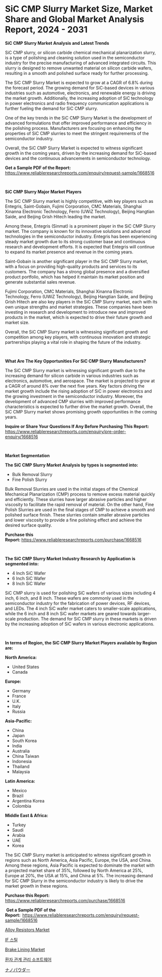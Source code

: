 <p><h1>SiC CMP Slurry Market Size, Market Share and Global Market Analysis Report, 2024 - 2031</h1></p><p><strong>SiC CMP Slurry Market Analysis and Latest Trends</strong></p>
<p><p>SiC CMP slurry, or silicon carbide chemical mechanical planarization slurry, is a type of polishing and cleaning solution used in the semiconductor industry for the precise manufacturing of advanced integrated circuits. This slurry is designed to remove unwanted material on silicon carbide wafers, resulting in a smooth and polished surface ready for further processing.</p><p>The SiC CMP Slurry Market is expected to grow at a CAGR of 6.8% during the forecast period. The growing demand for SiC-based devices in various industries such as automotive, electronics, and renewable energy is driving the market growth. Additionally, the increasing adoption of SiC technology in power electronics and radio frequency communication applications is further fueling the demand for SiC CMP slurry.</p><p>One of the key trends in the SiC CMP Slurry Market is the development of advanced formulations that offer improved performance and efficiency in the polishing process. Manufacturers are focusing on enhancing the properties of SiC CMP slurries to meet the stringent requirements of the semiconductor industry.</p><p>Overall, the SiC CMP Slurry Market is expected to witness significant growth in the coming years, driven by the increasing demand for SiC-based devices and the continuous advancements in semiconductor technology.</p></p>
<p><strong>Get a Sample PDF of the Report:&nbsp;</strong> <a href="https://www.reliableresearchreports.com/enquiry/request-sample/1668516">https://www.reliableresearchreports.com/enquiry/request-sample/1668516</a></p>
<p>&nbsp;</p>
<p><strong>SiC CMP Slurry Major Market Players</strong></p>
<p><p>The SiC CMP Slurry market is highly competitive, with key players such as Entegris, Saint-Gobain, Fujimi Corporation, CMC Materials, Shanghai Xinanna Electronic Technology, Ferro (UWiZ Technology), Beijing Hangtian Saide, and Beijing Grish Hitech leading the market. </p><p>Among these, Entegris (Sinmat) is a prominent player in the SiC CMP Slurry market. The company is known for its innovative solutions and advanced technologies in the semiconductor industry. Entegris has been experiencing steady market growth due to its strong customer base and continuous research and development efforts. It is expected that Entegris will continue to expand its market presence and revenue in the coming years.</p><p>Saint-Gobain is another significant player in the SiC CMP Slurry market, with a focus on providing high-quality products and services to its customers. The company has a strong global presence and a diversified product portfolio, which has helped it maintain its market position and generate substantial sales revenue.</p><p>Fujimi Corporation, CMC Materials, Shanghai Xinanna Electronic Technology, Ferro (UWiZ Technology), Beijing Hangtian Saide, and Beijing Grish Hitech are also key players in the SiC CMP Slurry market, each with its own unique strengths and market strategies. These companies have been investing in research and development to introduce new and improved products in the market, which is expected to drive their future growth and market size.</p><p>Overall, the SiC CMP Slurry market is witnessing significant growth and competition among key players, with continuous innovation and strategic partnerships playing a vital role in shaping the future of the industry.</p></p>
<p>&nbsp;</p>
<p><strong>What Are The Key Opportunities For SiC CMP Slurry Manufacturers?</strong></p>
<p><p>The SiC CMP Slurry market is witnessing significant growth due to the increasing demand for silicon carbide in various industries such as electronics, automotive, and aerospace. The market is projected to grow at a CAGR of around 8% over the next five years. Key factors driving the market growth include the rising adoption of SiC in power electronics and the growing investment in the semiconductor industry. Moreover, the development of advanced CMP slurries with improved performance characteristics is expected to further drive the market growth. Overall, the SiC CMP Slurry market shows promising growth opportunities in the coming years.</p></p>
<p><strong>Inquire or Share Your Questions If Any Before Purchasing This Report:</strong> <a href="https://www.reliableresearchreports.com/enquiry/pre-order-enquiry/1668516">https://www.reliableresearchreports.com/enquiry/pre-order-enquiry/1668516</a></p>
<p>&nbsp;</p>
<p><strong>Market Segmentation</strong></p>
<p><strong>The SiC CMP Slurry Market Analysis by types is segmented into:</strong></p>
<p><ul><li>Bulk Removal Slurry</li><li>Fine Polish Slurry</li></ul></p>
<p><p>Bulk Removal Slurries are used in the initial stages of the Chemical Mechanical Planarization (CMP) process to remove excess material quickly and efficiently. These slurries have larger abrasive particles and higher viscosity to facilitate the rapid removal of material. On the other hand, Fine Polish Slurries are used in the final stages of CMP to achieve a smooth and polished surface finish. These slurries contain smaller abrasive particles and lower viscosity to provide a fine polishing effect and achieve the desired surface quality.</p></p>
<p><strong>Purchase this Report:&nbsp;</strong><a href="https://www.reliableresearchreports.com/purchase/1668516">https://www.reliableresearchreports.com/purchase/1668516</a></p>
<p>&nbsp;</p>
<p><strong>The SiC CMP Slurry Market Industry Research by Application is segmented into:</strong></p>
<p><ul><li>4 Inch SiC Wafer</li><li>6 Inch SiC Wafer</li><li>8 Inch SiC Wafer</li></ul></p>
<p><p>SiC CMP slurry is used for polishing SiC wafers of various sizes including 4 inch, 6 inch, and 8 inch. These wafers are commonly used in the semiconductor industry for the fabrication of power devices, RF devices, and LEDs. The 4 inch SiC wafer market caters to smaller-scale applications, while the 6 inch and 8 inch SiC wafer markets are geared towards larger-scale production. The demand for SiC CMP slurry in these markets is driven by the increasing adoption of SiC wafers in various electronic applications.</p></p>
<p>&nbsp;</p>
<p><strong>In terms of Region, the SiC CMP Slurry Market Players available by Region are:</strong></p>
<p>
    <p> <strong> North America: </strong>
        <ul>
            <li>United States</li>
            <li>Canada</li>
        </ul>
        </p> 
    <p> <strong> Europe: </strong>
        <ul>
            <li>Germany</li>
            <li>France</li>
            <li>U.K.</li>
            <li>Italy</li>
            <li>Russia</li>
        </ul>
        </p> 
    <p> <strong> Asia-Pacific: </strong>
        <ul>
            <li>China</li>
            <li>Japan</li>
            <li>South Korea</li>
            <li>India</li>
            <li>Australia</li>
            <li>China Taiwan</li>
            <li>Indonesia</li>
            <li>Thailand</li>
            <li>Malaysia</li>
        </ul>
        </p> 
    <p> <strong> Latin America: </strong>
        <ul>
            <li>Mexico</li>
            <li>Brazil</li>
            <li>Argentina Korea</li>
            <li>Colombia</li>
        </ul>
        </p> 
    <p> <strong> Middle East & Africa: </strong>
        <ul>
            <li>Turkey</li>
            <li>Saudi</li>
            <li>Arabia</li>
            <li>UAE</li>
            <li>Korea</li>
        </ul>
    </p>
    </p>
<p><p>The SiC CMP Slurry market is anticipated to witness significant growth in regions such as North America, Asia Pacific, Europe, the USA, and China. Among these regions, Asia Pacific is expected to dominate the market with a projected market share of 35%, followed by North America at 25%, Europe at 20%, the USA at 15%, and China at 5%. The increasing demand for SiC CMP Slurry in the semiconductor industry is likely to drive the market growth in these regions.</p></p>
<p><strong>Purchase this Report: </strong><a href="https://www.reliableresearchreports.com/purchase/1668516">https://www.reliableresearchreports.com/purchase/1668516</a></p>
<p>&nbsp;<strong>Get a Sample PDF of the Report:&nbsp;&nbsp;</strong><a href="https://www.reliableresearchreports.com/enquiry/request-sample/1668516">https://www.reliableresearchreports.com/enquiry/request-sample/1668516</a></p>
<p><strong></strong></p>
<p><p><a href="https://github.com/Hazelklievgspy6vdcsmu106w/Market-Research-Report-List-1/blob/main/alloy-resistors-market.md">Alloy Resistors Market</a></p><p><a href="https://medium.com/@dudleyferry/if-steel-%EC%8B%9C%EC%9E%A5-%EB%A6%AC%EC%84%9C%EC%B9%98-%EB%B3%B4%EA%B3%A0%EC%84%9C-2024%EB%85%84%EB%B6%80%ED%84%B0-2031%EB%85%84%EA%B9%8C%EC%A7%80%EC%9D%98-%EC%97%AD%EC%82%AC%EC%99%80-%EC%98%88%EC%B8%A1-75cfd8cb2b52">IF 스틸</a></p><p><a href="https://issuu.com/reportprime-2/docs/brake-lining-market-size-2030.pptx">Brake Lining Market</a></p><p><a href="https://github.com/akzkkws047661437/Market-Research-Report-List-1/blob/main/343784413427.md">환자 관계 관리 소프트웨어</a></p><p><a href="https://github.com/lrlmopnhwd79300/Market-Research-Report-List-1/blob/main/412328314301.md">ナノパウダー</a></p></p>